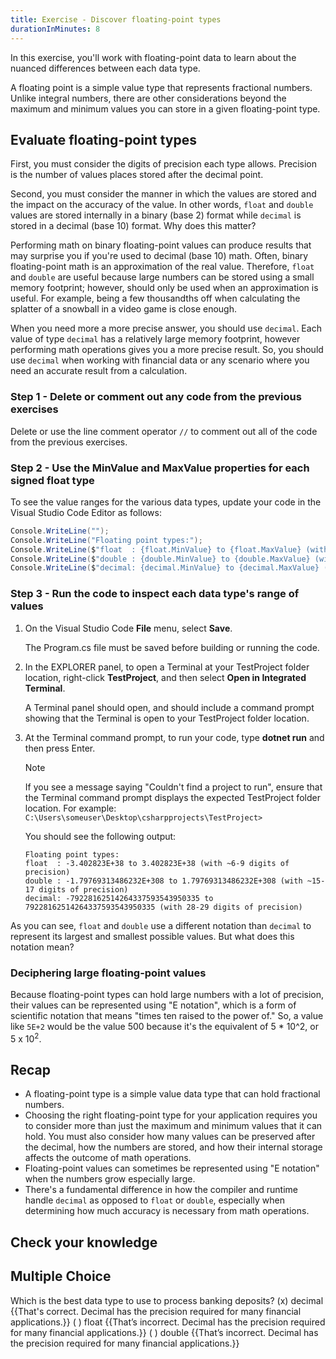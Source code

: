 ```yaml
---
title: Exercise - Discover floating-point types
durationInMinutes: 8
---
```


In this exercise, you'll work with floating-point data to learn about the nuanced differences between each data type.

A floating point is a simple value type that represents fractional numbers. Unlike integral numbers, there are other considerations beyond the maximum and minimum values you can store in a given floating-point type.

## Evaluate floating-point types

First, you must consider the digits of precision each type allows. Precision is the number of values places stored after the decimal point.

Second, you must consider the manner in which the values are stored and the impact on the accuracy of the value. In other words, `float` and `double` values are stored internally in a binary (base 2) format while `decimal` is stored in a decimal (base 10) format. Why does this matter?

Performing math on binary floating-point values can produce results that may surprise you if you're used to decimal (base 10) math. Often, binary floating-point math is an approximation of the real value. Therefore, `float` and `double` are useful because large numbers can be stored using a small memory footprint; however, should only be used when an approximation is useful. For example, being a few thousandths off when calculating the splatter of a snowball in a video game is close enough.

When you need more a more precise answer, you should use `decimal`. Each value of type `decimal` has a relatively large memory footprint, however performing math operations gives you a more precise result. So, you should use `decimal` when working with financial data or any scenario where you need an accurate result from a calculation.

### Step 1 - Delete or comment out any code from the previous exercises

Delete or use the line comment operator `//` to comment out all of the code from the previous exercises.

### Step 2 - Use the MinValue and MaxValue properties for each signed float type

To see the value ranges for the various data types, update your code in the Visual Studio Code Editor as follows:

```c#
Console.WriteLine("");
Console.WriteLine("Floating point types:");
Console.WriteLine($"float  : {float.MinValue} to {float.MaxValue} (with ~6-9 digits of precision)");
Console.WriteLine($"double : {double.MinValue} to {double.MaxValue} (with ~15-17 digits of precision)");
Console.WriteLine($"decimal: {decimal.MinValue} to {decimal.MaxValue} (with 28-29 digits of precision)");
```

### Step 3 - Run the code to inspect each data type's range of values

1. On the Visual Studio Code **File** menu, select **Save**.

    The Program.cs file must be saved before building or running the code.

1. In the EXPLORER panel, to open a Terminal at your TestProject folder location, right-click **TestProject**, and then select **Open in Integrated Terminal**.

    A Terminal panel should open, and should include a command prompt showing that the Terminal is open to your TestProject folder location.

1. At the Terminal command prompt, to run your code, type **dotnet run** and then press Enter.

    > [!NOTE]
    > If you see a message saying "Couldn't find a project to run", ensure that the Terminal command prompt displays the expected TestProject folder location. For example: `C:\Users\someuser\Desktop\csharpprojects\TestProject>`

    You should see the following output:

    ```Output
    Floating point types:
    float  : -3.402823E+38 to 3.402823E+38 (with ~6-9 digits of precision)
    double : -1.79769313486232E+308 to 1.79769313486232E+308 (with ~15-17 digits of precision)
    decimal: -79228162514264337593543950335 to 79228162514264337593543950335 (with 28-29 digits of precision)
    ```

As you can see, `float` and `double` use a different notation than `decimal` to represent its largest and smallest possible values. But what does this notation mean?

### Deciphering large floating-point values

Because floating-point types can hold large numbers with a lot of precision, their values can be represented using "E notation", which is a form of scientific notation that means "times ten raised to the power of." So, a value like `5E+2` would be the value 500 because it's the equivalent of 5 * 10^2, or 5 x 10<sup>2</sup>.

## Recap

- A floating-point type is a simple value data type that can hold fractional numbers.
- Choosing the right floating-point type for your application requires you to consider more than just the maximum and minimum values that it can hold. You must also consider how many values can be preserved after the decimal, how the numbers are stored, and how their internal storage affects the outcome of math operations.
- Floating-point values can sometimes be represented using "E notation" when the numbers grow especially large.
- There's a fundamental difference in how the compiler and runtime handle `decimal` as opposed to `float` or `double`, especially when determining how much accuracy is necessary from math operations.

## Check your knowledge

## Multiple Choice

Which is the best data type to use to process banking deposits?
(x) decimal {{That's correct. Decimal has the precision required for many financial applications.}}
( ) float {{That’s incorrect. Decimal has the precision required for many financial applications.}}
( ) double {{That’s incorrect. Decimal has the precision required for many financial applications.}}
